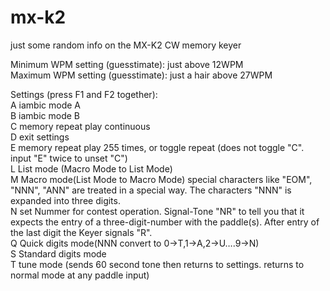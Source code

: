 # mx-k2
just some random info on the MX-K2 CW memory keyer<br>

Minimum WPM setting (guesstimate): just above 12WPM<br>
Maximum WPM setting (guesstimate): just a hair above 27WPM<br>

Settings (press F1 and F2 together):<br>
	A iambic mode A<br>
	B iambic mode B<br>
	C memory repeat play continuous<br>
	D exit settings<br>
	E memory repeat play 255 times, or toggle repeat (does not toggle "C". input "E" twice to unset "C")<br>
	L List mode (Macro Mode to List Mode)<br>
	M Macro mode(List Mode to Macro Mode) special characters like "EOM", "NNN", "ANN" are treated in a special way. The characters "NNN" is expanded into three digits.<br>
	N set Nummer for contest operation. Signal-Tone "NR" to tell you that it expects the entry of a three-digit-number with the paddle(s). After entry of the last digit the Keyer signals "R".<br>
	Q Quick digits mode(NNN convert to 0→T,1→A,2→U….9→N)<br>
	S Standard digits mode<br>
	T tune mode (sends 60 second tone then returns to settings. returns to normal mode at any paddle input)<br>
